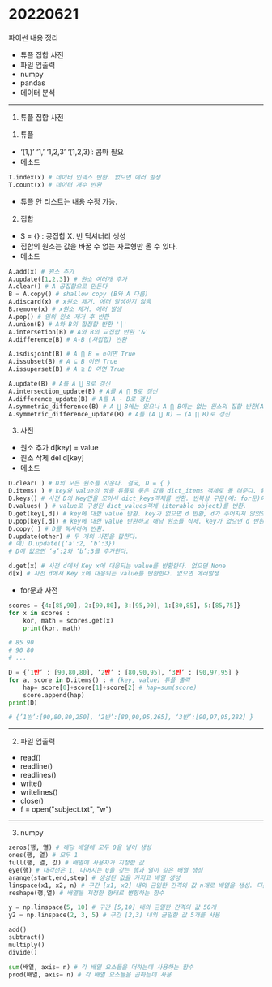 # 20220621

파이썬 내용 정리

- 튜플 집합 사전
- 파일 입출력
- numpy
- pandas
- 데이터 분석

---

1. 튜플 집합 사전

1) 튜플

- ‘(1,)’ ‘1,’ ‘1,2,3’ ‘(1,2,3)’: 콤마 필요
- 메소드

```python
T.index(x) # 데이터 인덱스 반환. 없으면 에러 발생
T.count(x) # 데이터 개수 반환
```

- 튜플 안 리스트는 내용 수정 가능.

2) 집합

- S = {} : 공집합 X. 빈 딕셔너리 생성
- 집합의 원소는 값을 바꿀 수 없는 자료형만 올 수 있다.
- 메소드

```python
A.add(x) # 원소 추가
A.update([1,2,3]) # 원소 여러개 추가
A.clear() # A 공집합으로 만든다
B = A.copy() # shallow copy (B와 A 다름)
A.discard(x) # x원소 제거. 에러 발생하지 않음
B.remove(x) # x원소 제거. 에러 발생
A.pop() # 임의 원소 제거 후 반환
A.union(B) # A와 B의 합집합 반환 '|'
A.intersetion(B) # A와 B의 교집합 반환 '&'
A.difference(B) # A-B (차집합) 반환

A.isdisjoint(B) # A ⋂ B = ∅이면 True
A.issubset(B) # A ⊆ B 이면 True
A.issuperset(B) # A ⊇ B 이면 True

A.update(B) # A를 A ⋃ B로 갱신
A.intersection_update(B) # A를 A ⋂ B로 갱신
A.difference_update(B) # A를 A - B로 갱신
A.symmetric_difference(B) # A ⋃ B에는 있으나 A ⋂ B에는 없는 원소의 집합 반환(A ^ B와 동일)
A.symmetric_difference_update(B) # A를 (A ⋃ B) – (A ⋂ B)로 갱신
```

3) 사전 

- 원소 추가 d[key] = value
- 원소 삭제 del d[key]
- 메소드

```python
D.clear( ) # D의 모든 원소를 지운다. 결국, D = { }
D.items( ) # key와 value의 쌍을 튜플로 묶은 값을 dict_items 객체로 돌 려준다. 튜플(key, value)로 구성된 리스트를 만들거나 (key, value)가 필요한 반복문에서 사용한다.
D.keys() # 사전 D의 Key만을 모아서 dict_keys객체를 반환. 반복성 구문(예: for문)에서 사용가능.
D.values( ) # value로 구성된 dict_values객체 (iterable object)를 반환.
D.get(key[,d]) # key에 대한 value 반환. key가 없으면 d 반환, d가 주어지지 않았으면 None.
D.pop(key[,d]) # key에 대한 value 반환하고 해당 원소를 삭제. key가 없으면 d 반환, d가 주어지지 않았으면 KeyError.
D.copy( ) # D를 복사하여 반환.
D.update(other) # 두 개의 사전을 합한다. 
# 예) D.update({‘a’:2, ‘b’:3})
# D에 없으면 ‘a’:2와 ‘b’:3를 추가한다.

d.get(x) # 사전 d에서 Key x에 대응되는 value를 반환한다. 없으면 None
d[x] # 사전 d에서 Key x에 대응되는 value를 반환한다. 없으면 에러발생
```

- for문과 사전

```python
scores = {4:[85,90], 2:[90,80], 3:[95,90], 1:[80,85], 5:[85,75]}
for x in scores :
	kor, math = scores.get(x) 
	print(kor, math)

# 85 90
# 90 80 
# ...

D = {’1반’ : [90,80,80], ‘2반’ : [80,90,95], ‘3반’ : [90,97,95] }
for a, score in D.items() : # (key, value) 튜플 출력 
	hap= score[0]+score[1]+score[2] # hap=sum(score) 
	score.append(hap)
print(D)

# {’1반’:[90,80,80,250], ‘2반’:[80,90,95,265], ‘3반’:[90,97,95,282] }
```

---

2. 파일 입출력

- read()
- readline()
- readlines()
- write()
- writelines()
- close()
- f = open("subject.txt", "w")

---

3. numpy 

```python
zeros(행, 열) # 해당 배열에 모두 0을 넣어 생성
ones(행, 열) # 모두 1
full(행, 열, 값) # 배열에 사용자가 지정한 값
eye(행) # 대각선은 1, 나머지는 0을 갖는 행과 열이 같은 배열 생성
arange(start,end,step) # 생성된 값을 가지고 배열 생성
linspace(x1, x2, n) # 구간 [x1, x2] 내의 균일한 간격의 값 n개로 배열을 생성. 디폴트는 50개 
reshape(행,열) # 배열을 지정한 형태로 변형하는 함수

y = np.linspace(5, 10) # 구간 [5,10] 내의 균일한 간격의 값 50개
y2 = np.linspace(2, 3, 5) # 구간 [2,3] 내의 균일한 값 5개를 사용

add()
subtract()
multiply()
divide()

sum(배열, axis= n) # 각 배열 요소들을 더하는데 사용하는 함수
prod(배열, axis= n) # 각 배열 요소들을 곱하는데 사용

```

